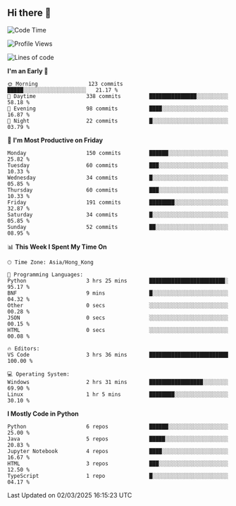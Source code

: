## Hi there 👋

<!--
**gessiegulugulu/gessiegulugulu** is a ✨ _special_ ✨ repository because its `README.md` (this file) appears on your GitHub profile.

Here are some ideas to get you started:

- 🔭 I’m currently working on ...
- 🌱 I’m currently learning ...
- 👯 I’m looking to collaborate on ...
- 🤔 I’m looking for help with ...
- 💬 Ask me about ...
- 📫 How to reach me: ...
- 😄 Pronouns: ...
- ⚡ Fun fact: ...
-->

<!--START_SECTION:waka-->
![Code Time](http://img.shields.io/badge/Code%20Time-334%20hrs%2017%20mins-blue)

![Profile Views](http://img.shields.io/badge/Profile%20Views-0-blue)

![Lines of code](https://img.shields.io/badge/From%20Hello%20World%20I%27ve%20Written-3.3%20million%20lines%20of%20code-blue)

**I'm an Early 🐤** 

```text
🌞 Morning                123 commits         █████░░░░░░░░░░░░░░░░░░░░   21.17 % 
🌆 Daytime                338 commits         ███████████████░░░░░░░░░░   58.18 % 
🌃 Evening                98 commits          ████░░░░░░░░░░░░░░░░░░░░░   16.87 % 
🌙 Night                  22 commits          █░░░░░░░░░░░░░░░░░░░░░░░░   03.79 % 
```
📅 **I'm Most Productive on Friday** 

```text
Monday                   150 commits         ██████░░░░░░░░░░░░░░░░░░░   25.82 % 
Tuesday                  60 commits          ███░░░░░░░░░░░░░░░░░░░░░░   10.33 % 
Wednesday                34 commits          █░░░░░░░░░░░░░░░░░░░░░░░░   05.85 % 
Thursday                 60 commits          ███░░░░░░░░░░░░░░░░░░░░░░   10.33 % 
Friday                   191 commits         ████████░░░░░░░░░░░░░░░░░   32.87 % 
Saturday                 34 commits          █░░░░░░░░░░░░░░░░░░░░░░░░   05.85 % 
Sunday                   52 commits          ██░░░░░░░░░░░░░░░░░░░░░░░   08.95 % 
```


📊 **This Week I Spent My Time On** 

```text
🕑︎ Time Zone: Asia/Hong_Kong

💬 Programming Languages: 
Python                   3 hrs 25 mins       ████████████████████████░   95.17 % 
BNF                      9 mins              █░░░░░░░░░░░░░░░░░░░░░░░░   04.32 % 
Other                    0 secs              ░░░░░░░░░░░░░░░░░░░░░░░░░   00.28 % 
JSON                     0 secs              ░░░░░░░░░░░░░░░░░░░░░░░░░   00.15 % 
HTML                     0 secs              ░░░░░░░░░░░░░░░░░░░░░░░░░   00.08 % 

🔥 Editors: 
VS Code                  3 hrs 36 mins       █████████████████████████   100.00 % 

💻 Operating System: 
Windows                  2 hrs 31 mins       █████████████████░░░░░░░░   69.90 % 
Linux                    1 hr 5 mins         ████████░░░░░░░░░░░░░░░░░   30.10 % 
```

**I Mostly Code in Python** 

```text
Python                   6 repos             ██████░░░░░░░░░░░░░░░░░░░   25.00 % 
Java                     5 repos             █████░░░░░░░░░░░░░░░░░░░░   20.83 % 
Jupyter Notebook         4 repos             ████░░░░░░░░░░░░░░░░░░░░░   16.67 % 
HTML                     3 repos             ███░░░░░░░░░░░░░░░░░░░░░░   12.50 % 
TypeScript               1 repo              █░░░░░░░░░░░░░░░░░░░░░░░░   04.17 % 
```




 Last Updated on 02/03/2025 16:15:23 UTC
<!--END_SECTION:waka-->
